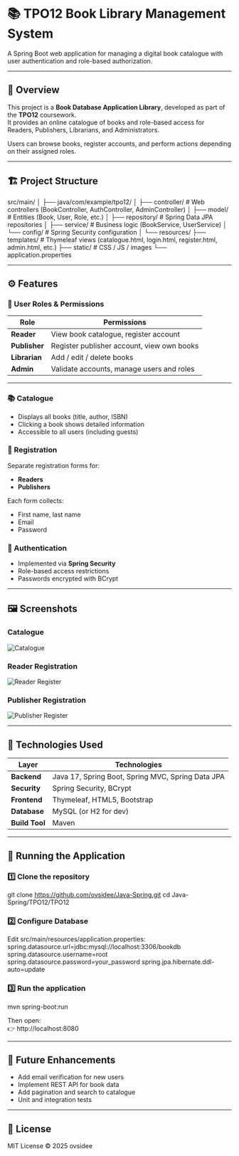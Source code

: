 # 📚 TPO12 Book Library Management System

A Spring Boot web application for managing a digital book catalogue with user authentication and role-based authorization.

---

## 🧭 Overview

This project is a **Book Database Application Library**, developed as part of the **TPO12** coursework.  
It provides an online catalogue of books and role-based access for Readers, Publishers, Librarians, and Administrators.

Users can browse books, register accounts, and perform actions depending on their assigned roles.

---

## 🏗️ Project Structure

src/main/
│
├── java/com/example/tpo12/
│   ├── controller/       # Web controllers (BookController, AuthController, AdminController)
│   ├── model/            # Entities (Book, User, Role, etc.)
│   ├── repository/       # Spring Data JPA repositories
│   ├── service/          # Business logic (BookService, UserService)
│   └── config/           # Spring Security configuration
│
└── resources/
    ├── templates/        # Thymeleaf views (catalogue.html, login.html, register.html, admin.html, etc.)
    ├── static/           # CSS / JS / images
    └── application.properties

---

## ⚙️ Features

### 👥 User Roles & Permissions
| Role        | Permissions |
|--------------|-------------|
| **Reader**    | View book catalogue, register account |
| **Publisher** | Register publisher account, view own books |
| **Librarian** | Add / edit / delete books |
| **Admin**     | Validate accounts, manage users and roles |

---

### 📚 Catalogue
- Displays all books (title, author, ISBN)
- Clicking a book shows detailed information
- Accessible to all users (including guests)

### 🧾 Registration
Separate registration forms for:
- **Readers**
- **Publishers**

Each form collects:
- First name, last name  
- Email  
- Password  

### 🔐 Authentication
- Implemented via **Spring Security**
- Role-based access restrictions
- Passwords encrypted with BCrypt

---

## 🖼️ Screenshots

### Catalogue
![Catalogue](docs/screens/catalogue.png)

### Reader Registration
![Reader Register](docs/screens/register-reader.png)

### Publisher Registration
![Publisher Register](docs/screens/register-publisher.png)

---

## 🧩 Technologies Used

| Layer | Technologies |
|-------|---------------|
| **Backend** | Java 17, Spring Boot, Spring MVC, Spring Data JPA |
| **Security** | Spring Security, BCrypt |
| **Frontend** | Thymeleaf, HTML5, Bootstrap |
| **Database** | MySQL (or H2 for dev) |
| **Build Tool** | Maven |

---

## 🚀 Running the Application

### 1️⃣ Clone the repository
git clone https://github.com/ovsidee/Java-Spring.git
cd Java-Spring/TPO12/TPO12

### 2️⃣ Configure Database
Edit src/main/resources/application.properties:
spring.datasource.url=jdbc:mysql://localhost:3306/bookdb
spring.datasource.username=root
spring.datasource.password=your_password
spring.jpa.hibernate.ddl-auto=update

### 3️⃣ Run the application
mvn spring-boot:run

Then open:  
👉 http://localhost:8080

---

## 🧠 Future Enhancements

- Add email verification for new users  
- Implement REST API for book data  
- Add pagination and search to catalogue  
- Unit and integration tests  

---

## 🧾 License

MIT License © 2025 ovsidee
